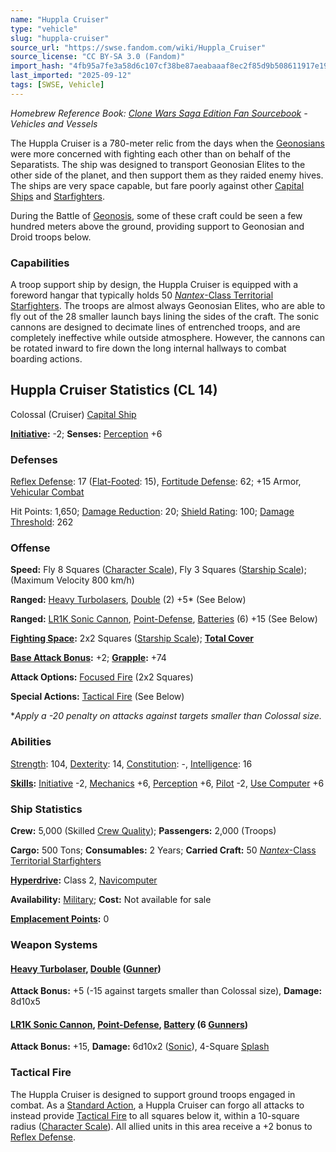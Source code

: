 ```yaml
---
name: "Huppla Cruiser"
type: "vehicle"
slug: "huppla-cruiser"
source_url: "https://swse.fandom.com/wiki/Huppla_Cruiser"
source_license: "CC BY-SA 3.0 (Fandom)"
import_hash: "4fb95a7fe3a58d6c107cf38be87aeabaaaf8ec2f85d9b508611917e198dd9724"
last_imported: "2025-09-12"
tags: [SWSE, Vehicle]
---
```

*Homebrew Reference Book: [Clone Wars Saga Edition Fan Sourcebook](https://swse.fandom.com/wiki/Clone_Wars_Saga_Edition_Fan_Sourcebook) - Vehicles and Vessels*

The Huppla Cruiser is a 780-meter relic from the days when the [Geonosians](https://swse.fandom.com/wiki/Geonosians) were more concerned with fighting each other than on behalf of the Separatists. The ship was designed to transport Geonosian Elites to the other side of the planet, and then support them as they raided enemy hives. The ships are very space capable, but fare poorly against other [Capital Ships](https://swse.fandom.com/wiki/Capital_Ships) and [Starfighters](https://swse.fandom.com/wiki/Starfighters).

During the Battle of [Geonosis](https://swse.fandom.com/wiki/Geonosis), some of these craft could be seen a few hundred meters above the ground, providing support to Geonosian and Droid troops below.

### Capabilities
A troop support ship by design, the Huppla Cruiser is equipped with a foreword hangar that typically holds 50 [*Nantex*-Class Territorial Starfighters](https://swse.fandom.com/wiki/Nantex-Class_Territorial_Starfighters). The troops are almost always Geonosian Elites, who are able to fly out of the 28 smaller launch bays lining the sides of the craft. The sonic cannons are designed to decimate lines of entrenched troops, and are completely ineffective while outside atmosphere. However, the cannons can be rotated inward to fire down the long internal hallways to combat boarding actions.

## Huppla Cruiser Statistics (CL 14)
Colossal (Cruiser) [Capital Ship](https://swse.fandom.com/wiki/Capital_Ship)

**[Initiative](https://swse.fandom.com/wiki/Initiative):** -2; **Senses:** [Perception](https://swse.fandom.com/wiki/Perception) +6
### Defenses
[Reflex Defense](https://swse.fandom.com/wiki/Reflex_Defense_(Vehicles)): 17 ([Flat-Footed](https://swse.fandom.com/wiki/Flat-Footed): 15), [Fortitude Defense](https://swse.fandom.com/wiki/Fortitude_Defense_(Vehicles)): 62; +15 Armor, [Vehicular Combat](https://swse.fandom.com/wiki/Vehicular_Combat)

Hit Points: 1,650; [Damage Reduction](https://swse.fandom.com/wiki/Damage_Reduction): 20; [Shield Rating](https://swse.fandom.com/wiki/Shield_Rating): 100; [Damage Threshold](https://swse.fandom.com/wiki/Damage_Threshold_(Vehicles)): 262
### Offense
**Speed:** Fly 8 Squares ([Character Scale](https://swse.fandom.com/wiki/Character_Scale)), Fly 3 Squares ([Starship Scale](https://swse.fandom.com/wiki/Starship_Scale)); (Maximum Velocity 800 km/h)

**Ranged:** [Heavy Turbolasers](https://swse.fandom.com/wiki/Heavy_Turbolasers), [Double](https://swse.fandom.com/wiki/Double) (2) +5* (See Below)

**Ranged:** [LR1K Sonic Cannon](https://swse.fandom.com/wiki/LR1K_Sonic_Cannon_(Vehicles)), [Point-Defense](https://swse.fandom.com/wiki/Point-Defense), [Batteries](https://swse.fandom.com/wiki/Weapon_Batteries) (6) +15 (See Below)

**[Fighting Space](https://swse.fandom.com/wiki/Fighting_Space):** 2x2 Squares ([Starship Scale](https://swse.fandom.com/wiki/Starship_Scale)); **[Total Cover](https://swse.fandom.com/wiki/Total_Cover)**

**[Base Attack Bonus](https://swse.fandom.com/wiki/Base_Attack_Bonus):** +2; **[Grapple](https://swse.fandom.com/wiki/Grapple):** +74

**Attack Options:** [Focused Fire](https://swse.fandom.com/wiki/Focused_Fire) (2x2 Squares)

**Special Actions:** [Tactical Fire](https://swse.fandom.com/wiki/Tactical_Fire) (See Below)

**Apply a -20 penalty on attacks against targets smaller than Colossal size.*
### Abilities
[Strength](https://swse.fandom.com/wiki/Strength): 104, [Dexterity](https://swse.fandom.com/wiki/Dexterity): 14, [Constitution](https://swse.fandom.com/wiki/Constitution): -, [Intelligence](https://swse.fandom.com/wiki/Intelligence): 16

**[Skills](https://swse.fandom.com/wiki/Skills):** [Initiative](https://swse.fandom.com/wiki/Initiative) -2, [Mechanics](https://swse.fandom.com/wiki/Mechanics) +6, [Perception](https://swse.fandom.com/wiki/Perception) +6, [Pilot](https://swse.fandom.com/wiki/Pilot) -2, [Use Computer](https://swse.fandom.com/wiki/Use_Computer) +6
### Ship Statistics
**Crew:** 5,000 (Skilled [Crew Quality](https://swse.fandom.com/wiki/Crew_Quality)); **Passengers:** 2,000 (Troops)

**Cargo:** 500 Tons; **Consumables:** 2 Years; **Carried Craft:** 50 [*Nantex*-Class Territorial Starfighters](https://swse.fandom.com/wiki/Nantex-Class_Territorial_Starfighters)

**[Hyperdrive](https://swse.fandom.com/wiki/Hyperdrive):** Class 2, [Navicomputer](https://swse.fandom.com/wiki/Navicomputer)

**Availability:** [Military](https://swse.fandom.com/wiki/Military); **Cost:** Not available for sale

[**Emplacement Points**](https://swse.fandom.com/wiki/Emplacement_Points)**:** 0
### Weapon Systems
#### **[Heavy Turbolaser](https://swse.fandom.com/wiki/Heavy_Turbolaser), [Double](https://swse.fandom.com/wiki/Double) ([Gunner](https://swse.fandom.com/wiki/Gunner))**
**Attack Bonus:** +5 (-15 against targets smaller than Colossal size), **Damage:** 8d10x5
#### [**LR1K Sonic Cannon**](https://swse.fandom.com/wiki/LR1K_Sonic_Cannon_(Vehicles))**, [Point-Defense](https://swse.fandom.com/wiki/Point-Defense),** **[Battery](https://swse.fandom.com/wiki/Battery) (6 [Gunners](https://swse.fandom.com/wiki/Gunners))**
**Attack Bonus:** +15, **Damage:** 6d10x2 ([Sonic](https://swse.fandom.com/wiki/Sonic)), 4-Square [Splash](https://swse.fandom.com/wiki/Splash)
### Tactical Fire
The Huppla Cruiser is designed to support ground troops engaged in combat. As a [Standard Action](https://swse.fandom.com/wiki/Standard_Action), a Huppla Cruiser can forgo all attacks to instead provide [Tactical Fire](https://swse.fandom.com/wiki/Tactical_Fire) to all squares below it, within a 10-square radius ([Character Scale](https://swse.fandom.com/wiki/Character_Scale)). All allied units in this area receive a +2 bonus to [Reflex Defense](https://swse.fandom.com/wiki/Reflex_Defense).